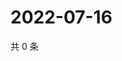 # 2022-07-16

共 0 条

<!-- BEGIN WEIBO -->
<!-- 最后更新时间 Sat Jul 16 2022 06:00:45 GMT+0800 (China Standard Time) -->

<!-- END WEIBO -->
